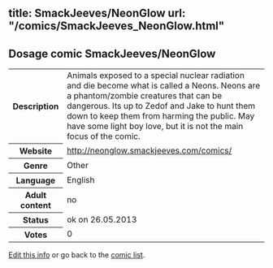 title: SmackJeeves/NeonGlow
url: "/comics/SmackJeeves_NeonGlow.html"
---
Dosage comic SmackJeeves/NeonGlow
-----------------------------------------

<p id="msg"></p>
<script type="text/javascript">
if (window.location.search === '?edit_info_mail=sent_ok') {
  var elem = document.getElementById("msg");
  elem.innerHTML = 'Edited information sucessfully sent for review, which is usually done daily. Thanks!';
  elem.className = 'ok';
}
</script>
<table class="comicinfo">
<tr>
<th>Description</th><td>Animals exposed to a special nuclear radiation and die become what is called a Neons. Neons are a phantom/zombie creatures that can be dangerous. Its up to Zedof and Jake to hunt them down to keep them from harming the public. May have some light boy love, but it is not the main focus of the comic.</td>
</tr>
<tr>
<th>Website</th><td><a href="http://neonglow.smackjeeves.com/comics/">http://neonglow.smackjeeves.com/comics/</a></td>
</tr>
<tr>
<th>Genre</th><td>Other</td>
</tr>
<tr>
<th>Language</th><td>English</td>
</tr>
<tr>
<th>Adult content</th><td>no</td>
</tr>
<tr>
<th>Status</th><td>ok on 26.05.2013</td>
</tr>
<tr>
<th>Votes</th><td>0</td>
</tr>
</table>

[Edit this info](SmackJeeves_NeonGlow_edit.html) or go back to the [comic list](../comic-index.html).

